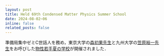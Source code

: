 ```yaml
---
layout: post
title: Held 69th Condensed Matter Physics Summer School
date: 2024-08-02~06
inline: false
related_posts: false
---
```


準備局集中ゼミC世話人を務め，東京大学の<a href="https://hmori.issp.u-tokyo.ac.jp/index.html">森初果先生</a>と九州大学の<a href="https://sites.google.com/view/eqm-phys-kyushu-u">笠原裕一先生</a>をお呼びした<a href="https://cmpss.jp">物性若手夏の学校</a>が開催されました．